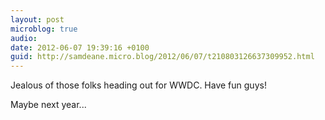 ```yaml
---
layout: post
microblog: true
audio: 
date: 2012-06-07 19:39:16 +0100
guid: http://samdeane.micro.blog/2012/06/07/t210803126637309952.html
---
```

Jealous of those folks heading out for WWDC. Have fun guys! 

Maybe next year...
